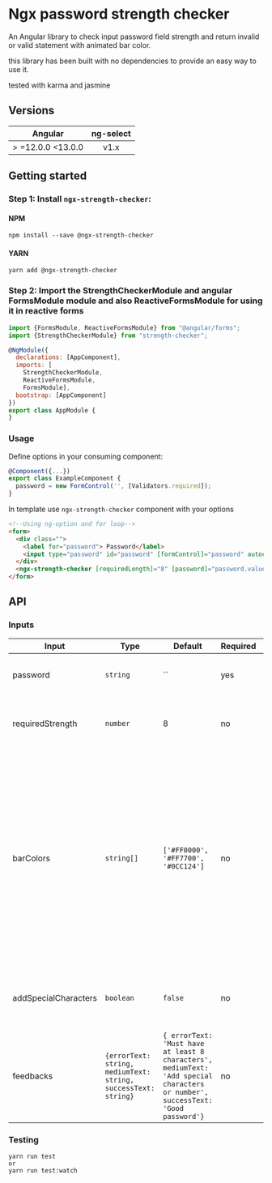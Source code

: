 # Ngx password strength checker
An Angular library to check input password field strength and return invalid or valid statement with animated bar color.

this library has been built with no dependencies to provide an easy way to use it.

tested with karma and jasmine

## Versions

| Angular| ng-select|
| ------|:------:| 
| > =12.0.0 <13.0.0 | v1.x |

## Getting started

### Step 1: Install `ngx-strength-checker`:

#### NPM

```shell
npm install --save @ngx-strength-checker
```

#### YARN

```shell
yarn add @ngx-strength-checker
```

### Step 2: Import the StrengthCheckerModule and angular FormsModule module and also ReactiveFormsModule for using it in reactive forms

```js
import {FormsModule, ReactiveFormsModule} from "@angular/forms";
import {StrengthCheckerModule} from "strength-checker";

@NgModule({
  declarations: [AppComponent],
  imports: [
    StrengthCheckerModule,
    ReactiveFormsModule,
    FormsModule],
  bootstrap: [AppComponent]
})
export class AppModule {
}
```

### Usage

Define options in your consuming component:

```js
@Component({...})
export class ExampleComponent {
  password = new FormControl('', [Validators.required]);
}
```

In template use `ngx-strength-checker` component with your options

```html
<!--Using ng-option and for loop-->
<form>
  <div class="">
    <label for="password"> Password</label>
    <input type="password" id="password" [formControl]="password" autocomplete="off">
  </div>
  <ngx-strength-checker [requiredLength]="8" [password]="password.value"></ngx-strength-checker>
</form>
```

## API

### Inputs

| Input  | Type | Default | Required | Description |
| ------------- | ------------- | ------------- | ------------- | ------------- |
| password | `string` | `` | yes | password value to evaluate strength |
| requiredStrength | `number` | 8 | no | a required min length of the password passed has input|
| barColors | `string[]` |  `['#FF0000', '#FF7700', '#0CC124']` | no | update the bar color to display in UI, first color is for error output,second for password which match perfectly with required length but missed a special characters or number then the last for password which match perfectly with your standard defined |
| addSpecialCharacters  | `boolean` | `false` | no | if you want users to add a special characters or a number in password|
| feedbacks  | `{errorText: string, mediumText: string, successText: string}` | `{ errorText: 'Must have at least 8 characters', mediumText: 'Add special characters or number', successText: 'Good password'}` | no | to custom output message to show to the user |

### Testing

```
yarn run test
or
yarn run test:watch
```
